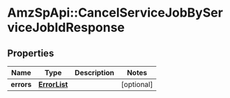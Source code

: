 # AmzSpApi::CancelServiceJobByServiceJobIdResponse

## Properties
Name | Type | Description | Notes
------------ | ------------- | ------------- | -------------
**errors** | [**ErrorList**](ErrorList.md) |  | [optional] 

